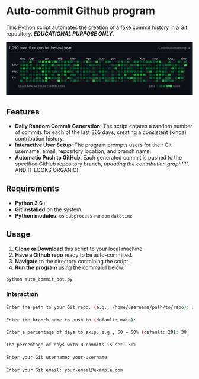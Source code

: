 
# Auto-commit Github program

This Python script automates the creation of a fake commit history in a Git repository. ***EDUCATIONAL PURPOSE ONLY***.

![Alt text](Exemple.png)

## Features

- **Daily Random Commit Generation**: The script creates a random number of commits for each of the last 365 days, creating a consistent (kinda) contribution history.
- **Interactive User Setup**: The program prompts users for their Git username, email, repository location, and branch name.
- **Automatic Push to GitHub**: Each generated commit is pushed to the specified GitHub repository branch, *updating the contribution graph!!!!*. AND IT LOOKS ORGANIC!


## Requirements

- **Python 3.6+**
- **Git installed** on the system.
- **Python modules**: `os` `subprocess` `random` `datetime`
## Usage

1. **Clone or Download** this script to your local machine.
2. **Have a Github repo** ready to be auto-commited.
3. **Navigate** to the directory containing the script.
4. **Run the program** using the command below:

```bash
python auto_commit_bot.py
```
### Interaction

```bash
Enter the path to your Git repo. (e.g., /home/username/path/to/repo): /home/user/my-repo

Enter the branch name to push to (default: main): 

Enter a percentage of days to skip. e.g., 50 = 50% (default: 20): 30

The percentage of days with 0 commits is set: 30%

Enter your Git username: your-username

Enter your Git email: your-email@example.com
```
